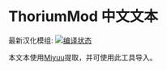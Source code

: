 # ThoriumMod 中文文本

最新汉化模组: [![编译状态](https://ci.appveyor.com/api/projects/status/ttbjq2o21jpivw9d?svg=true)](https://ci.appveyor.com/project/mistzzt/thoriummodtexts/build/artifacts)

本文本使用[Miyuu][miyuu]提取，并可使用此工具导入。

[miyuu]: https://github.com/mst-mrh/Miyuu.TmlModTextDumper